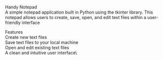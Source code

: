 Handy Notepad\
A simple notepad application built in Python using the tkinter library. This notepad allows users to create, save, open, and edit text files within a user-friendly interface

Features\
Create new text files\
Save text files to your local machine\
Open and edit existing text files\
A clean and intuitive user interface\
